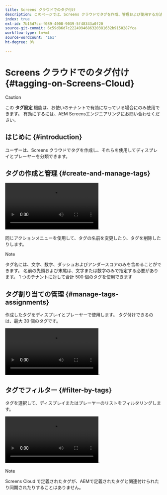 ```yaml
---
title: Screens クラウドでのタグ付け
description: このページでは、Screens クラウドでタグを作成、管理および使用する方法について説明します。
index: true
exl-id: 7b15d7cc-f089-4008-9039-5f48343a0f20
source-git-commit: 6c59d86d7c2224994686320381632b9150287fca
workflow-type: tm+mt
source-wordcount: '161'
ht-degree: 0%

---
```


# Screens クラウドでのタグ付け {#tagging-on-Screens-Cloud}

>[!CAUTION]
>
>この **タグ設定** 機能は、お使いのテナントで有効になっている場合にのみ使用できます。 有効にするには、AEM Screensエンジニアリングにお問い合わせください。

## はじめに {#introduction}

ユーザーは、Screens クラウドでタグを作成し、それらを使用してディスプレイとプレーヤーを分類できます。

## タグの作成と管理 {#create-and-manage-tags}

![タグを作成するビデオ](assets/tagging/create-tag.mp4).

同じアクションメニューを使用して、タグの名前を変更したり、タグを削除したりします。

>[!NOTE]
> 
> タグ名には、文字、数字、ダッシュおよびアンダースコアのみを含めることができます。 名前の先頭および末尾は、文字または数字のみで指定する必要があります。
> 1 つのテナントに対して合計 500 個のタグを使用できます

## タグ割り当ての管理 {#manage-tags-assignments}

作成したタグをディスプレイとプレーヤーで使用します。 タグ付けできるのは、最大 30 個のタグです。

![タグ割り当てを管理するビデオ](assets/tagging/assign-tags-to-players.mp4).

## タグでフィルター {#filter-by-tags}

タグを選択して、ディスプレイまたはプレーヤーのリストをフィルタリングします。

![タグ別のビデオフィルター](assets/tagging/filter-by-tags.mp4).

>[!NOTE]
> 
> Screens Cloud で定義されたタグが、AEMで定義されたタグと関連付けられたり同期されたりすることはありません。
> 
